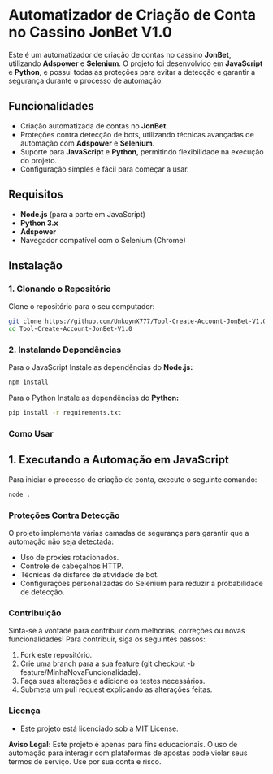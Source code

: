 # Automatizador de Criação de Conta no Cassino JonBet V1.0

Este é um automatizador de criação de contas no cassino **JonBet**, utilizando **Adspower** e **Selenium**. O projeto foi desenvolvido em **JavaScript** e **Python**, e possui todas as proteções para evitar a detecção e garantir a segurança durante o processo de automação.

## Funcionalidades

- Criação automatizada de contas no **JonBet**.
- Proteções contra detecção de bots, utilizando técnicas avançadas de automação com **Adspower** e **Selenium**.
- Suporte para **JavaScript** e **Python**, permitindo flexibilidade na execução do projeto.
- Configuração simples e fácil para começar a usar.

## Requisitos

- **Node.js** (para a parte em JavaScript)
- **Python 3.x**
- **Adspower**
- Navegador compatível com o Selenium (Chrome)

## Instalação

### 1. Clonando o Repositório

Clone o repositório para o seu computador:

```bash
git clone https://github.com/UnkoynX777/Tool-Create-Account-JonBet-V1.0.git
cd Tool-Create-Account-JonBet-V1.0
```

### 2. Instalando Dependências

Para o JavaScript
Instale as dependências do **Node.js:**
```bash
npm install
```

Para o Python
Instale as dependências do **Python:**
```bash
pip install -r requirements.txt
```

### Como Usar

## 1. Executando a Automação em JavaScript
Para iniciar o processo de criação de conta, execute o seguinte comando:
```bash
node .
```

### Proteções Contra Detecção
O projeto implementa várias camadas de segurança para garantir que a automação não seja detectada:
- Uso de proxies rotacionados.
- Controle de cabeçalhos HTTP.
- Técnicas de disfarce de atividade de bot.
- Configurações personalizadas do Selenium para reduzir a probabilidade de detecção.

### Contribuição
Sinta-se à vontade para contribuir com melhorias, correções ou novas funcionalidades! Para contribuir, siga os seguintes passos:
1. Fork este repositório.
2. Crie uma branch para a sua feature (git checkout -b feature/MinhaNovaFuncionalidade).
3. Faça suas alterações e adicione os testes necessários.
4. Submeta um pull request explicando as alterações feitas.

### Licença
- Este projeto está licenciado sob a MIT License.

**Aviso Legal:** Este projeto é apenas para fins educacionais. O uso de automação para interagir com plataformas de apostas pode violar seus termos de serviço. Use por sua conta e risco.
